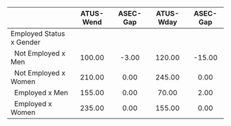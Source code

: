 
|                      |    ATUS-Wend |     ASEC-Gap |    ATUS-Wday |     ASEC-Gap |
| -------------------- | :----------: | :----------: | :----------: | :----------: |
| Employed Status x Gender |              |              |              |              |
| &nbsp;&nbsp;Not Employed x Men |       100.00 |        -3.00 |       120.00 |       -15.00 |
| &nbsp;&nbsp;Not Employed x Women |       210.00 |         0.00 |       245.00 |         0.00 |
| &nbsp;&nbsp;Employed x Men |       155.00 |         0.00 |        70.00 |         2.00 |
| &nbsp;&nbsp;Employed x Women |       235.00 |         0.00 |       155.00 |         0.00 |

